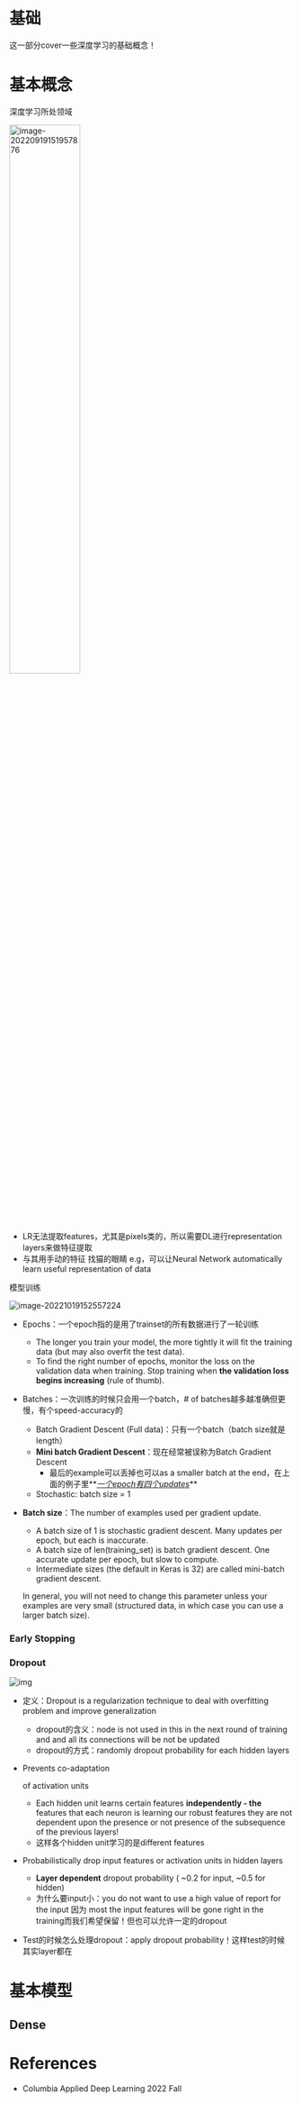 # 基础

这一部分cover一些深度学习的基础概念！



# 基本概念

深度学习所处领域





<img src="../../images/image-20220919151957876.png" alt="image-20220919151957876" style="width:50%;" />



- LR无法提取features，尤其是pixels类的，所以需要DL进行representation layers来做特征提取
- 与其用手动的特征 找猫的眼睛 e.g，可以让Neural Network automatically learn useful representation of data



模型训练

![image-20221019152557224](../../images/image-20221019152557224.png)

- Epochs：一个epoch指的是用了trainset的所有数据进行了一轮训练

  - The longer you train your model, the more tightly it will fit the training data (but may also overfit the test data).
  - To find the right number of epochs, monitor the loss on the validation data when training. Stop training when **the validation loss begins increasing** (rule of thumb).

- Batches：一次训练的时候只会用一个batch，# of batches越多越准确但更慢，有个speed-accuracy的

  - Batch Gradient Descent (Full data)：只有一个batch（batch size就是length）
  - **Mini batch Gradient Descent**：现在经常被误称为Batch Gradient Descent
    - 最后的example可以丢掉也可以as a smaller batch at the end，在上面的例子里**<u>*一个epoch有四个updates*</u>**
  - Stochastic: batch size = 1

- **Batch size**：The number of examples used per gradient update.

  - A batch size of 1 is stochastic gradient descent. Many updates per epoch, but each is inaccurate.
  - A batch size of len(training_set) is batch gradient descent. One accurate update per epoch, but slow to compute.
  - Intermediate sizes (the default in Keras is 32) are called mini-batch gradient descent.

  In general, you will not need to change this parameter unless your examples are very small (structured data, in which case you can use a larger batch size).



### Early Stopping

### Dropout

![img](../../images/(null)-20220726112646162.(null))

- 定义：Dropout is a regularization technique to deal with overfitting problem and improve generalization

  - dropout的含义：node is not used in this in the next round of training and and all its connections will be not be updated 
  - dropout的方式：randomly dropout probability for each hidden layers

- Prevents co-adaptation

   of activation units

  - Each hidden unit learns certain features **independently - the** features that each neuron is learning our robust features they are not dependent upon the presence or not presence of the subsequence of the previous layers!
  - 这样各个hidden unit学习的是different features

- Probabilistically drop input features or activation units in hidden layers

  - **Layer dependent** dropout probability  ( ~0.2 for input, ~0.5 for hidden)
  - 为什么要input小：you do not want to use a high value of report for the input 因为 most the input features will be gone right in the training而我们希望保留！但也可以允许一定的dropout

- Test的时候怎么处理dropout：apply dropout probability！这样test的时候其实layer都在



# 基本模型



## Dense





# References

- Columbia Applied Deep Learning 2022 Fall